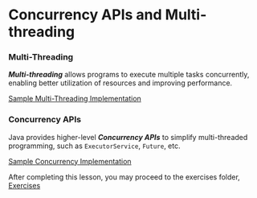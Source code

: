 # Concurrency APIs and Multi-threading

### Multi-Threading

___Multi-threading___ allows programs to execute multiple tasks concurrently, enabling better utilization of resources and improving performance.

[Sample Multi-Threading Implementation](https://github.com/prince-bojji/JavaNiceDay/tree/main/JavaDevelopment/src/week1/Concurrency_Multithreading/UsingThread.java)

### Concurrency APIs

Java provides higher-level ___Concurrency APIs___ to simplify multi-threaded programming, such as `ExecutorService`, `Future`, etc.

[Sample Concurrency Implementation](https://github.com/prince-bojji/JavaNiceDay/tree/main/JavaDevelopment/src/week1/Concurrency_Multithreading/UsingExecutorService.java)

After completing this lesson, you may proceed to the exercises folder, [Exercises](https://github.com/prince-bojji/JavaNiceDay/tree/main/JavaDevelopment/src/week1/Exercises)